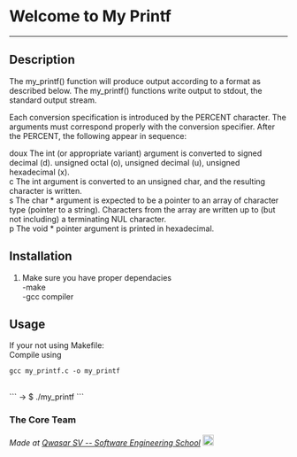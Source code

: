 # Welcome to My Printf
***
## Description
The my_printf() function will produce output according to a format as described below. The my_printf() functions write output to stdout, the standard output stream.<br>

Each conversion specification is introduced by the PERCENT character. The arguments must correspond properly with the conversion specifier. After the PERCENT, the following appear in sequence:<br>

doux The int (or appropriate variant) argument is converted to signed decimal (d). unsigned octal (o), unsigned decimal (u), unsigned hexadecimal (x).<br>
c The int argument is converted to an unsigned char, and the resulting character is written.<br>
s The char * argument is expected to be a pointer to an array of character type (pointer to a string). Characters from the array are written up to (but not including) a terminating NUL character.<br>
p The void * pointer argument is printed in hexadecimal.<br>

## Installation
1. Make sure you have proper dependacies<br>
    -make<br>
    -gcc compiler<br>

## Usage
If your not using Makefile:<br>
Compile using 
```
gcc my_printf.c -o my_printf
```
<br>
```
-> $ ./my_printf
```
<br>

### The Core Team


<span><i>Made at <a href="https://qwasar.io">Qwasar SV -- Software Engineering School</a></i></span>
<span><img alt="Qwasar SV -- Software Engineering School's Logo" src="https://storage.googleapis.com/qwasar-public/qwasar-logo_50x50.png" width='20px'></span>